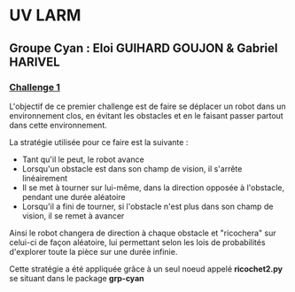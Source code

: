 # **UV LARM**

## Groupe Cyan : Eloi GUIHARD GOUJON & Gabriel HARIVEL

### [Challenge 1](https://ceri-num.gitbook.io/uv-larm/challenge/challenge-1)

L'objectif de ce premier challenge est de faire se déplacer un robot dans un environnement clos, en évitant les obstacles et en le faisant passer partout dans cette environnement.

La stratégie utilisée pour ce faire est la suivante :
- Tant qu'il le peut, le robot avance
- Lorsqu'un obstacle est dans son champ de vision, il s'arrête linéairement
- Il se met à tourner sur lui-même, dans la direction opposée à l'obstacle, pendant une durée aléatoire
- Lorsqu'il a fini de tourner, si l'obstacle n'est plus dans son champ de vision, il se remet à avancer

Ainsi le robot changera de direction à chaque obstacle et "ricochera" sur celui-ci de façon aléatoire, lui permettant selon les lois de probabilités d'explorer toute la pièce sur une durée infinie.

Cette stratégie a été appliquée grâce à un seul noeud appelé __ricochet2.py__ se situant dans le package __grp-cyan__
